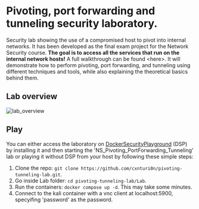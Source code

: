 # Pivoting, port forwarding and tunneling security laboratory.

Security lab showing the use of a compromised host to pivot into internal networks. It has been developed as the final exam project for the Network Security course.
**The goal is to access all the services that run on the internal network hosts!** A full walkthrough can be found \<here\>. It will demonstrate how to perform pivoting, port forwarding, and tunneling using different techniques and tools, while also explaining the theoretical basics behind them.
## Lab overview
![lab_overview](https://github.com/cxnturi0n/pivoting-tunneling-lab/assets/75443422/657bda3a-cd7b-42f7-acdc-fc0b3fafa838)
## Play
You can either access the laboratory on [DockerSecurityPlayground](https://github.com/DockerSecurityPlayground/DSP) (DSP) by installing it and then starting the 'NS_Pivoting_PortForwarding_Tunneling' lab or playing it without DSP from your host by following these simple steps:
1. Clone the repo: ```git clone https://github.com/cxnturi0n/pivoting-tunneling-lab.git```.
2. Go inside Lab folder: ```cd pivoting-tunneling-lab/Lab```.
3. Run the containers: ```docker compose up -d```. This may take some minutes.
4. Connect to the kali container with a vnc client at localhost:5900, specyifing 'password' as the password.


